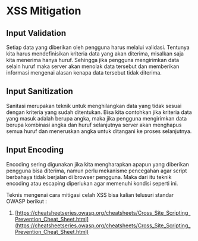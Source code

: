 # XSS Mitigation

## **Input Validation**

Setiap data yang diberikan oleh pengguna harus melalui validasi. Tentunya kita harus mendefinisikan kriteria data yang akan diterima, misalkan saja kita menerima hanya huruf. Sehingga jika pengguna mengirimkan data selain huruf maka server akan menolak data tersebut dan memberikan informasi mengenai alasan kenapa data tersebut tidak diterima.

## **Input Sanitization**

Sanitasi merupakan teknik untuk menghilangkan data yang tidak sesuai dengan kriteria yang sudah ditentukan. Bisa kita contohkan jika kriteria data yang masuk adalah berupa angka, maka jika pengguna mengirimkan data berupa kombinasi angka dan huruf selanjutnya server akan menghapus semua huruf dan meneruskan angka untuk ditangani ke proses selanjutnya.

## **Input Encoding**

Encoding sering digunakan jika kita mengharapkan apapun yang diberikan pengguna bisa diterima, namun perlu mekanisme pencegahan agar script berbahaya tidak berjalan di browser pengguna. Maka dari itu teknik encoding atau escaping diperlukan agar memenuhi kondisi seperti ini.

Teknis mengenai cara mitigasi celah XSS bisa kalian telusuri standar OWASP berikut :

1. [https://cheatsheetseries.owasp.org/cheatsheets/Cross_Site_Scripting_Prevention_Cheat_Sheet.html](https://cheatsheetseries.owasp.org/cheatsheets/Cross_Site_Scripting_Prevention_Cheat_Sheet.html)